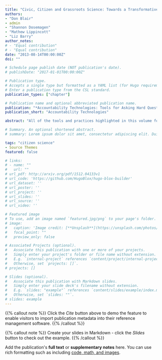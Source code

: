 ```yaml
---
title: "Civic, Citizen and Grassroots Science: Towards a Transformative Scientific Research Model"
authors:
- "Don Blair"
- admin
- "Shannon Dosemagen"
- "Mathew Lippincott"
- "Liz Barry"
author_notes:
# - "Equal contribution"
# - "Equal contribution"
date: "2013-08-14T00:00:00Z"
doi: ""

# Schedule page publish date (NOT publication's date).
# publishDate: "2017-01-01T00:00:00Z"

# Publication type.
# Accepts a single type but formatted as a YAML list (for Hugo requirements).
# Enter a publication type from the CSL standard.
publication_types: ["chapter"]

# Publication name and optional abbreviated publication name.
publication: "*Accountability Technologies: Tools for Asking Hard Questions*"
publication_short: "Accountability Technologies"

abstract: "All of the tools and practices highlighted in this volume focus on effective ways of investigating, drawing conclusions about, and making a convincing case to others regarding the state of the world. This process can roughly be categorized into three parts-- question formation, data collection, and interpretation. Ultimately, these categories aren’t very strict, and are always interwoven. Scientific research predominantly proceeds through a complex, iterative, nonlinear mix of hypothesis generation, data acquisition, and analysis; attempts to isolate “raw data,” for example, inevitably require specifying a model of the world, and particular choices about what does and doesn’t count as “legitimate” or “useful” data. In this chapter, we focus on the approach taken by Public Laboratory -- both philosophically and through the lens of a particular case study and its creation of accountability and action for environmental engagement. We’ll address the questions of: “Why is data being collected?” (question formation); “How is it being collected?” (data collection); and “Who is using the data?” (interpretation) for both traditional scientific research, emerging research methodologies, and Public Lab in theory and in practice. The case study examined in this chapter is Public Lab’s second longest running project, which addresses resident concerns around the Gowanus Canal EPA Superfund Site in Brooklyn, New York. Launched in the winter of 2011, the project, GLAM (Gowanus Low Altitude Mapping) is in collaboration with the community groups Gowanus Canal Conservancy and the Gowanus Dredgers Canoe Club."

# Summary. An optional shortened abstract.
# summary: Lorem ipsum dolor sit amet, consectetur adipiscing elit. Duis posuere tellus ac convallis placerat. Proin tincidunt magna sed ex sollicitudin condimentum.

tags: "citizen science"
- Source Themes
featured: false

# links:
# - name: ""
#   url: ""
# url_pdf: http://arxiv.org/pdf/1512.04133v1
# url_code: 'https://github.com/HugoBlox/hugo-blox-builder'
# url_dataset: ''
# url_poster: ''
# url_project: ''
# url_slides: ''
# url_source: ''
# url_video: ''

# Featured image
# To use, add an image named `featured.jpg/png` to your page's folder. 
# image:
#   caption: 'Image credit: [**Unsplash**](https://unsplash.com/photos/jdD8gXaTZsc)'
#   focal_point: ""
#   preview_only: false

# Associated Projects (optional).
#   Associate this publication with one or more of your projects.
#   Simply enter your project's folder or file name without extension.
#   E.g. `internal-project` references `content/project/internal-project/index.md`.
#   Otherwise, set `projects: []`.
# projects: []

# Slides (optional).
#   Associate this publication with Markdown slides.
#   Simply enter your slide deck's filename without extension.
#   E.g. `slides: "example"` references `content/slides/example/index.md`.
#   Otherwise, set `slides: ""`.
# slides: example
---
```


{{% callout note %}}
Click the *Cite* button above to demo the feature to enable visitors to import publication metadata into their reference management software.
{{% /callout %}}

{{% callout note %}}
Create your slides in Markdown - click the *Slides* button to check out the example.
{{% /callout %}}

Add the publication's **full text** or **supplementary notes** here. You can use rich formatting such as including [code, math, and images](https://docs.hugoblox.com/content/writing-markdown-latex/).
